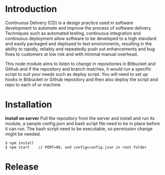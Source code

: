 # Introduction
Continuous Delivery (CD) is a design practice used in software development to automate and improve the process of software delivery. Techniques such as automated testing, continuous integration and continuous deployment allow software to be developed to a high standard and easily packaged and deployed to test environments, resulting in the ability to rapidly, reliably and repeatedly push out enhancements and bug fixes to customers at low risk and with minimal manual overhead.  
  
This node module aims to listen to change in repositories in Bitbucket and Github and if the repository and branch matches, it would run a specific script to suit your needs such as deploy script. You will need to set up hooks in Bitbucket or Github repository and then also deploy the script and repo to each of ur machine.

# Installation
**Install on server**
Pull the repository from the server and install and run its module, a sample config.json and bash script file need to be in place before it can run. The bash script need to be executable, so permission change might be needed.
```
$ npm install 
$ npm start    // PORT=80, and config=config.json in root folder
```

# Release





